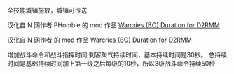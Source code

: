 
全技能城镇施放，城镇可传送

汉化自 N 网作者 PHombie 的 mod 作品 [Warcries (BO) Duration for D2RMM](https://www.nexusmods.com/diablo2resurrected/mods/35)

汉化自 N 网作者 的 mod 作品 [Warcries (BO) Duration for D2RMM](https://www.nexusmods.com/diablo2resurrected/mods/339)


增加战斗命令和战斗指挥时间,刺客聚气持续时间，基本持续时间是30秒。
总持续时间是基础持续时间加上第一级之后每级的10秒，所以3级战斗命令持续50秒